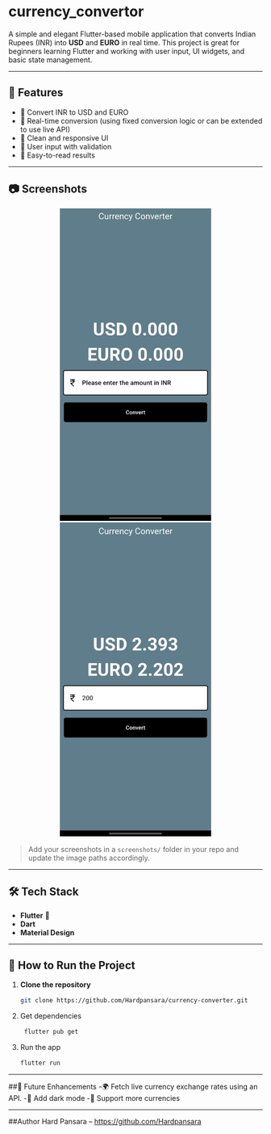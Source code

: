# currency_convertor

A simple and elegant Flutter-based mobile application that converts Indian Rupees (INR) into **USD** and **EURO** in real time. This project is great for beginners learning Flutter and working with user input, UI widgets, and basic state management.

---

## 🚀 Features

- 💸 Convert INR to USD and EURO
- 🎯 Real-time conversion (using fixed conversion logic or can be extended to use live API)
- 📱 Clean and responsive UI
- 🧮 User input with validation
- 🧊 Easy-to-read results

---

## 📷 Screenshots

<div align="center">

<img src="images/image-1.jpeg" alt="Home" width="300"/>
<img src="images/image-2.jpeg" alt="Home" width="300"/>


</div>

> Add your screenshots in a `screenshots/` folder in your repo and update the image paths accordingly.

---

## 🛠️ Tech Stack

- **Flutter** 💙
- **Dart**
- **Material Design**

---

## 🧾 How to Run the Project

1. **Clone the repository**
   ```bash
   git clone https://github.com/Hardpansara/currency-converter.git
   ```

2. Get dependencies
   ```bash
    flutter pub get

   ```
3. Run the app
   ```bash
   flutter run
   ```

---

##🧠 Future Enhancements
-🌍 Fetch live currency exchange rates using an API.
-🌙 Add dark mode
-📱 Support more currencies

---
##Author
Hard Pansara – https://github.com/Hardpansara
